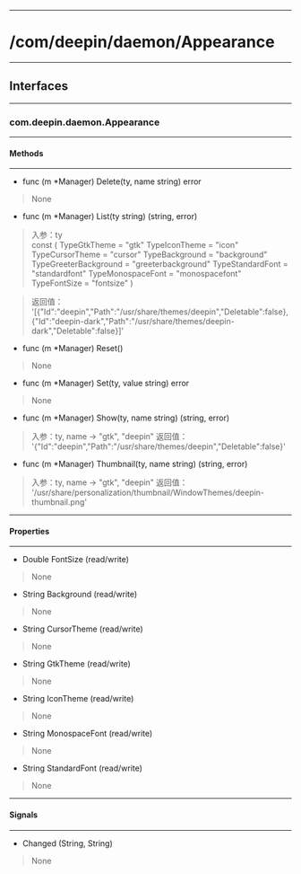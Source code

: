 ***
# /com/deepin/daemon/Appearance
***
## Interfaces
***
### com.deepin.daemon.Appearance
***
#### Methods
***

- func (m *Manager) Delete(ty, name string) error
> None

- func (m *Manager) List(ty string) (string, error)
> 入参：ty  
    const (
        TypeGtkTheme          = "gtk"
        TypeIconTheme         = "icon"
        TypeCursorTheme       = "cursor"
        TypeBackground        = "background"
        TypeGreeterBackground = "greeterbackground"
        TypeStandardFont      = "standardfont"
        TypeMonospaceFont     = "monospacefont"
        TypeFontSize          = "fontsize"
    )  

> 返回值：  
    '[{"Id":"deepin","Path":"/usr/share/themes/deepin","Deletable":false},{"Id":"deepin-dark","Path":"/usr/share/themes/deepin-dark","Deletable":false}]'

- func (m *Manager) Reset()
> None

- func (m *Manager) Set(ty, value string) error
> None

- func (m *Manager) Show(ty, name string) (string, error)
> 入参：ty, name -> "gtk", "deepin"
> 返回值：
    '{"Id":"deepin","Path":"/usr/share/themes/deepin","Deletable":false}'

- func (m *Manager) Thumbnail(ty, name string) (string, error)
> 入参：ty, name -> "gtk", "deepin"
> 返回值：
    '/usr/share/personalization/thumbnail/WindowThemes/deepin-thumbnail.png'

***
#### Properties
***

- Double FontSize (read/write)
> None

- String Background (read/write)
> None

- String CursorTheme (read/write)
> None

- String GtkTheme (read/write)
> None

- String IconTheme (read/write)
> None

- String MonospaceFont (read/write)
> None

- String StandardFont (read/write)
> None

***
#### Signals
***

- Changed (String, String)
> None
